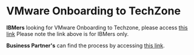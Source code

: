 # VMware Onboarding to TechZone

**IBMers** looking for VMware Onboarding to Techzone, please access [this link](https://github.com/IBM/itz-support-public/blob/main/IBM-Technology-Zone/IBM-Technology-Zone-Runbooks/VMwareTemplateOnboarding.md)
Please note the link above is for IBMers only.

**Business Partner's** can find the process by accessing [this link](https://github.com/IBM/itz-support-public/blob/main/IBM-Technology-Zone/IBM-Technology-Zone-Runbooks/partner-contribution-share-content.md).

